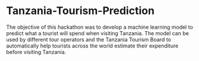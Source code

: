 # Tanzania-Tourism-Prediction
The objective of this hackathon was to develop a machine learning model to predict what a tourist will spend when visiting Tanzania.
The model can be used by different tour operators and the Tanzania Tourism Board to automatically help tourists across the world estimate 
their expenditure before visiting Tanzania.
